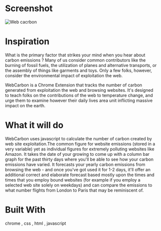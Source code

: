 

# Screenshot

![Web cacrbon](https://user-images.githubusercontent.com/68181276/148726161-33643911-982e-4de7-ad8e-74753de9eaec.png)


# Inspiration
What is the primary factor that strikes your mind when you hear about carbon emissions ? Many of us consider common contributors like the burning of fossil fuels, the utilization of planes and alternative transports, or the assembly of things like garments and toys. Only a few folks, however, consider the environmental impact of exploitation the web.

WebCarbon is a Chrome Extension that tracks the number of carbon generated from exploitation the web and browsing websites. It's designed to teach folks on the contributions of the web to temperature change, and urge them to examine however their daily lives area unit inflicting massive impact on the earth.

# What it will do
WebCarbon uses javascript to calculate the number of carbon created by web site exploitation.The common figure for website emissions (stored in a very variable) yet as individual figures for extremely polluting websites like Amazon. It takes the date of your growing to come up with a column bar graph for the past thirty days where you'll be able to see how your carbon emissions have varied. It forecasts your yearly carbon emissions from browsing the web - and once you've got used it for 1-2 days, it'll offer an additional correct and elaborate forecast based mostly upon the times and times that you employ bound websites (for example if you employ a selected web site solely on weekdays) and can compare the emissions to what number flights from London to Paris that may be reminiscent of.


# Built With
chrome , css , html , javascript
